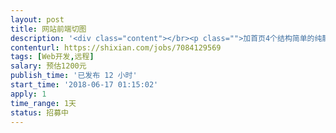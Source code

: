 ```yaml
---                
layout: post       
title: 网站前端切图           
description: '<div class="content"></br><p class="">加首页4个结构简单的纯静态页面，</br><br/>需要支持响应式mobile版（有相应的mobile的设计稿）。</p></br><p class="">* 有切好的小png图，</br><br/>* 有所有元素的设计距离标注，</br><br/>* 有原psd稿。</p></br><p class="">最好能尽快完成切图任务（2018-6-17内），可以支持3日内bugfix。</br><br/>如果合作愉快，后面还有更多的web及app相关的长期合作。</p></br></div>'     
contenturl: https://shixian.com/jobs/7084129569      
tags: [Web开发,远程]            
salary: 预估1200元          
publish_time: '已发布 12 小时'         
start_time: '2018-06-17 01:15:02'           
apply: 1                   
time_range: 1天              
status: 招募中                  
---                 
```

